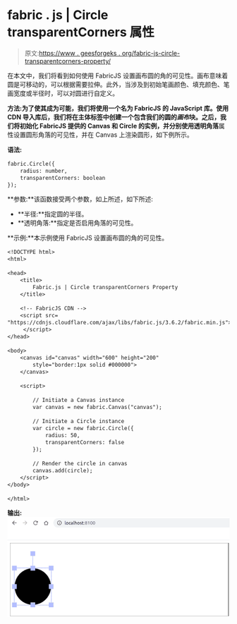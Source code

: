 # fabric . js | Circle transparentCorners 属性

> 原文:[https://www . geesforgeks . org/fabric-js-circle-transparentcorners-property/](https://www.geeksforgeeks.org/fabric-js-circle-transparentcorners-property/)

在本文中，我们将看到如何使用 FabricJS 设置画布圆的角的可见性。画布意味着圆是可移动的，可以根据需要拉伸。此外，当涉及到初始笔画颜色、填充颜色、笔画宽度或半径时，可以对圆进行自定义。

**方法:**为了使其成为可能，我们将使用一个名为 FabricJS 的 JavaScript 库。使用 CDN 导入库后，我们将在主体标签中创建一个包含我们的圆的*画布*块。之后，我们将初始化 FabricJS 提供的 Canvas 和 Circle 的实例，并分别使用**透明角落**属性设置圆形角落的可见性，并在 Canvas 上渲染圆形，如下例所示。

**语法:**

```
fabric.Circle({
    radius: number,
    transparentCorners: boolean
}); 
```

**参数:**该函数接受两个参数，如上所述，如下所述:

*   **半径:**指定圆的半径。
*   **透明角落:**指定是否启用角落的可见性。

**示例:**本示例使用 FabricJS 设置画布圆的角的可见性。

```
<!DOCTYPE html>
<html>

<head>
    <title>
        Fabric.js | Circle transparentCorners Property
    </title>

    <!-- FabricJS CDN -->
    <script src=
"https://cdnjs.cloudflare.com/ajax/libs/fabric.js/3.6.2/fabric.min.js">
     </script>
</head>

<body>
    <canvas id="canvas" width="600" height="200" 
        style="border:1px solid #000000">
    </canvas>

    <script>

        // Initiate a Canvas instance
        var canvas = new fabric.Canvas("canvas");

        // Initiate a Circle instance
        var circle = new fabric.Circle({
            radius: 50,
            transparentCorners: false
        });

        // Render the circle in canvas
        canvas.add(circle);
    </script>
</body>

</html>
```

**输出:**
![](img/a01a60ea30c4730096b0f5e140111c39.png)